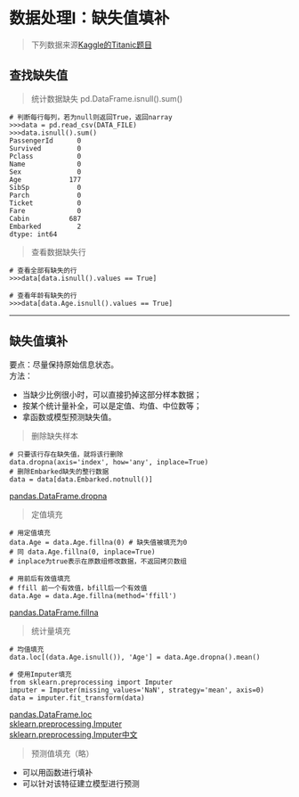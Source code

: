 # 数据处理I：缺失值填补

> 下列数据来源[Kaggle的Titanic题目](https://www.kaggle.com/prkukunoor/TitanicDataset/data)

## 查找缺失值

> 统计数据缺失 pd.DataFrame.isnull().sum()
```
# 判断每行每列，若为null则返回True，返回narray
>>>data = pd.read_csv(DATA_FILE)
>>>data.isnull().sum()
PassengerId      0
Survived         0
Pclass           0
Name             0
Sex              0
Age            177
SibSp            0
Parch            0
Ticket           0
Fare             0
Cabin          687
Embarked         2
dtype: int64
```
> 查看数据缺失行
```
# 查看全部有缺失的行
>>>data[data.isnull().values == True]

# 查看年龄有缺失的行
>>>data[data.Age.isnull().values == True]
```
-------------------

## 缺失值填补
要点：尽量保持原始信息状态。<br>
方法：
- 当缺少比例很小时，可以直接扔掉这部分样本数据；
- 按某个统计量补全，可以是定值、均值、中位数等；
- 拿函数或模型预测缺失值。

> 删除缺失样本
```
# 只要该行存在缺失值，就将该行删除
data.dropna(axis='index', how='any', inplace=True)
# 删除Embarked缺失的整行数据
data = data[data.Embarked.notnull()]
```
[pandas.DataFrame.dropna](http://pandas.pydata.org/pandas-docs/stable/generated/pandas.DataFrame.dropna.html)

> 定值填充
```
# 用定值填充
data.Age = data.Age.fillna(0) # 缺失值被填充为0
# 同 data.Age.fillna(0, inplace=True)
# inplace为true表示在原数组修改数据，不返回拷贝数组

# 用前后有效值填充
# ffill 前一个有效值，bfill后一个有效值
data.Age = data.Age.fillna(method='ffill')
```
[pandas.DataFrame.fillna](http://pandas.pydata.org/pandas-docs/stable/generated/pandas.DataFrame.fillna.html)<br>

> 统计量填充
```
# 均值填充
data.loc[(data.Age.isnull()), 'Age'] = data.Age.dropna().mean()

# 使用Imputer填充
from sklearn.preprocessing import Imputer
imputer = Imputer(missing_values='NaN', strategy='mean', axis=0)
data = imputer.fit_transform(data)
```
[pandas.DataFrame.loc](http://pandas.pydata.org/pandas-docs/stable/generated/pandas.DataFrame.loc.html)<br>
[sklearn.preprocessing.Imputer](http://scikit-learn.org/stable/modules/generated/sklearn.preprocessing.Imputer.html#sklearn.preprocessing.Imputer)<br>
[sklearn.preprocessing.Imputer中文](http://blog.csdn.net/kancy110/article/details/75041923)

> 预测值填充（略）
* 可以用函数进行填补
* 可以针对该特征建立模型进行预测